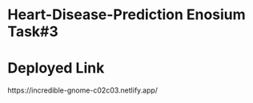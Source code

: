 # Heart-Disease-Prediction Enosium Task#3
<h1> Deployed Link</h1>
https://incredible-gnome-c02c03.netlify.app/
